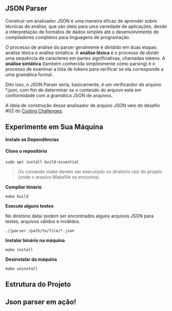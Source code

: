﻿## JSON Parser
Construir um analisador JSON é uma maneira eficaz de aprender sobre técnicas de análise, que são úteis para uma variedade de aplicações, desde a interpretação de formatos de dados simples até o desenvolvimento de compiladores completos para linguagens de programação.

O processo de análise do parser geralmente é dividido em duas etapas: análise léxica e análise sintática. A **análise léxica** é o processo de dividir uma sequência de caracteres em partes significativas, chamadas tokens. A **análise sintática** (também conhecida simplesmente como parsing) é o processo de examinar a lista de tokens para verificar se ela corresponde a uma gramática formal.

Dito isso, o JSON Parser seria, basicamente, é um verificardor de arquivo *.json, com fim de determinar se o conteúdo do arquivo está em conformidade com a gramática JSON de arquivos.

A ideia de construção desse analisador de arquivo JSON veio do desafio #02 do [Coding Challenges](https://codingchallenges.fyi/challenges/challenge-json-parser).

## Experimente em Sua Máquina
**Instale as Dependências**

#### Clone o repositório

    sudo apt install build-essential

> Os comando make devem ser executado no diretório raiz do projeto (onde o arquivo Makefile se encontra).

 **Compilar binário** 

    make build

**Execute alguns testes**

No diretório data/ podem ser encontrados alguns arquivos JSON para testes, arquivos válidos e inválidos.

    ./jparser /path/to/file/*.json

**Instalar binário na máquina**

    make install

**Desinstalar da máquina**

    make uninstall

## Estrutura do Projeto

## Json parser em ação!
